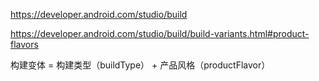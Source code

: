 https://developer.android.com/studio/build

https://developer.android.com/studio/build/build-variants.html#product-flavors

构建变体 = 构建类型（buildType） + 产品风格（productFlavor）